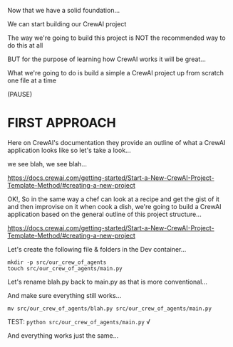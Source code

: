 Now that we have a solid foundation...

We can start building our CrewAI project

The way we're going to build this project is NOT the recommended way to do this at all

BUT for the purpose of learning how CrewAI works it will be great...

What we're going to do is build a simple a CrewAI project up from scratch one file at a time

(PAUSE)

# FIRST APPROACH

Here on CrewAI's documentation they provide an outline of what a CrewAI application looks like so let's take a look...

we see blah, we see blah...

https://docs.crewai.com/getting-started/Start-a-New-CrewAI-Project-Template-Method/#creating-a-new-project

OK!, So in the same way a chef can look at a recipe and get the gist of it and then improvise on it when cook a dish, we're going to build a CrewAI application based on the general outline of this project structure...

https://docs.crewai.com/getting-started/Start-a-New-CrewAI-Project-Template-Method/#creating-a-new-project

Let's create the following file & folders in the Dev container...

```
mkdir -p src/our_crew_of_agents
touch src/our_crew_of_agents/main.py 
```

<!--
When a file name ends in `.py` it indicates to us that it will hold Python code...

In Python projects, it's typical to see a file called "main.py"

In this walkthrough, `main.py` will be the file we run to launch our crew of agents and give them tasks

For the beginners watching, it's important to tell you that when programming, we can call files, folders, and most other aspects of the code we write whatever we like.

For example, we could've name this `main.py` file `blah.py`

```
mv src/our_crew_of_agents/main.py src/our_crew_of_agents/blah.py
print("Telling my agents to do something...")
python src/our_crew_of_agents/blah.py
```

Names are just labels and there are an infinite number of ways to label and organize code in a project.

In practice tho, so it's easier to collaborate and build with others we follow conventions.

These conventions, or standard practices, are learned over time through experience so be patient if you feel unfamiliar with what you're seeing...

Watch the whole video and come back to any confusing parts later...
-->

Let's rename blah.py back to main.py as that is more conventional...

And make sure everything still works...

`mv src/our_crew_of_agents/blah.py src/our_crew_of_agents/main.py`

TEST: `python src/our_crew_of_agents/main.py` √

And everything works just the same...
